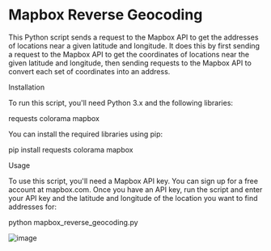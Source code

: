 

<h1>Mapbox Reverse Geocoding</h1>


This Python script sends a request to the Mapbox API to get the addresses of locations near a given latitude and longitude. It does this by first sending a request to the Mapbox API to get the coordinates of locations near the given latitude and longitude, then sending requests to the Mapbox API to convert each set of coordinates into an address.

Installation

To run this script, you'll need Python 3.x and the following libraries:

requests
colorama
mapbox


You can install the required libraries using pip:

pip install requests colorama mapbox

Usage


To use this script, you'll need a Mapbox API key. You can sign up for a free account at mapbox.com. Once you have an API key, run the script and enter your API key and the latitude and longitude of the location you want to find addresses for:

python mapbox_reverse_geocoding.py


![image](https://github.com/johannvig/geocoding-address-generator/assets/102874093/72af8f86-9367-484f-a7a8-fe977a9f2553)
